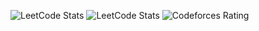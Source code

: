 ![LeetCode Stats](https://leetcard.jacoblin.cool/ChungChengEn?ext=heatmap)
![LeetCode Stats](https://leetcard.jacoblin.cool/john_coding_as_learning?ext=heatmap)
![Codeforces Rating](https://cfviz.vercel.app/john_coding_as_learning)
